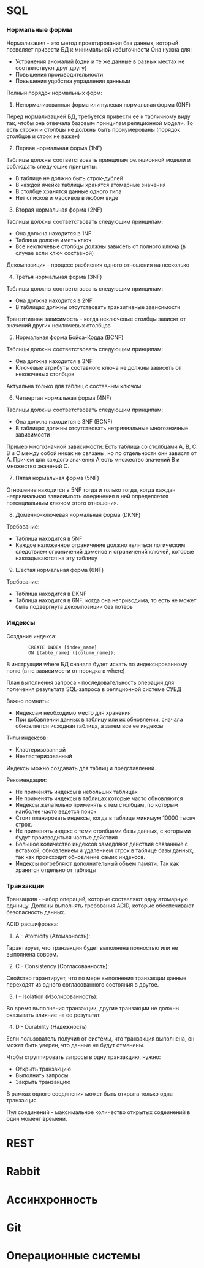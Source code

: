 # SQL
### Нормальные формы
Нормализация - это метод проектирования баз данных, который позволяет привести БД к минимальной избыточности
Она нужна для:
- Устранения аномалий (одни и те же данные в разных местах не соответствуют друг другу)
- Повышения производительности
- Повышения удобства упрадления данными

Полный порядок нормальных форм:
1) Ненормализованная форма или нулевая нормальная форма (0NF)

Перед нормализацией БД, требуется привести ее к табличному виду
так, чтобы она отвечала базовым принципам реляционной модели.
То есть строки и столбцы не должны быть пронумерованы (порядок столбцов и строк не важен)

2)  Первая нормальная форма (1NF)

Таблицы должны соответствовать принципам реляционной модели и соблюдать следующие принципы:
- В таблице не должно быть строк-дублей
- В каждой ячейке таблицы хранятся атомарные значения
- В столбце хранятся данные одного типа
- Нет списков и массивов в любом виде
       
3) Вторая нормальная форма (2NF)

Таблицы должны соответствовать следующим принципам:
- Она должна находится в 1NF
- Таблица должна иметь ключ
- Все неключевые столбцы должны зависеть от полного ключа (в случае если ключ составной)

Декомпозиция - процесс разбиения одного отношения на несколько

4) Третья нормальная форма (3NF)

Таблицы должны соответствовать следующим принципам:
- Она должна находится в 2NF
- В таблицах должны отсутствовать транзитивные зависимости

Транзитивная зависимость - когда неключевые столбцы зависят от значений других неключевых столбцов


5) Нормальная форма Бойса-Кодда (BCNF)

Таблицы должны соответствовать следующим принципам:
- Она должна находится в 3NF
- Ключевые атрибуты составного ключа не должны зависеть от неключевых столбцов

Актуальна только для таблиц с составным ключом

6) Четвертая нормальная форма (4NF)

Таблицы должны соответствовать следующим принципам:
- Она должна находится в 3NF (BCNF)
- В таблицах должны отсутствовать нетривиальные многозначные зависимости

Пример многозначной зависимости:
Есть таблица со столбцами A, B, C. B и C между собой никак не связаны, но по отдельности они зависят от A. 
Причем для каждого значения A есть множество значений B и множество значений C.

7) Пятая нормальная форма (5NF)

Отношение находится в 5NF тогда и только тогда, когда каждая нетривиальная зависимость соединения в ней определяется
потенциальным ключом этого отношения.

8) Доменно-ключевая нормальная форма (DKNF)

Требование:
- Таблица находится в 5NF
- Каждое наложенное ограничение должно являться логическим следствием ограничений доменов и ограничений ключей,
которые накладываются на эту таблицу

9) Шестая нормальная форма (6NF)

Требование:
- Таблица находится в DKNF
- Таблица находится в 6NF, когда она неприводима, то есть не может быть подвергнута декомпозиции без потерь

### Индексы

Создание индекса:

            CREATE INDEX [index_name]
            ON [table_name] ([column_name]);

В инструкции where БД сначала будет искать по индексированному полю (в не зависимости от порядка в where)

План выполнения запроса - последовательность операций для полечения результата SQL-запроса в реляционной системе СУБД

Важно помнить:
- Индексам необходимо место для хранения
- При добавлении данных в таблицу или их обновлении, сначала обновляется исходная таблица, а затем все ее индексы

Типы индексов:
- Кластеризованный
- Некластеризованный
 
Индексы можно создавать для таблиц и представлений.

Рекомендации:
- Не применять индексы в небольших таблицах
- Не применять индексы в таблицах которые часто обновляются
- Индексы желательно применять к тем столбцам, по которым наиболее часто ведется поиск
- Стоит планировать индексы, когда в таблице минимум 10000 тысяч строк.
- Не применять индекс с теми столбцами базы данных, с которыми будут производиться частые действия
- Большое количество индексов замедляют действия связанные с вставкой, обновлением и удалением строк в таблице
базы данных, так как происходит обновление самих индексов.
- Индексы потребляют дополнительный объем памяти. Так как хранятся отдельно от таблицы

### Транзакции

Транзацкия - набор операций, которые составляют одну атомарную единицу. Должны выполнять требования ACID,
которые обеспечивают безопасность данных.

ACID расшифровка:
1) A - Atomicity (Атомарность):

Гарантирует, что транзакция будет выполнена полностью или не выполнена совсем.

2) C - Consistency (Согласованность):

Свойство гарантирует, что по мере выполнения транзакции данные переходят из одного согласованного состояния в другое. 

3) I - Isolation (Изолированность):

Во время выполнения транзакции, другие транзакции не должны оказывать влияние на ее результат.

4) D - Durability (Надежность)

Если пользователь получил от системы, что транзакция выполнена, он может быть уверен, что данные не будут отменены.

Чтобы сгруппировать запросы в одну транзакцию, нужно:
- Открыть транзакцию
- Выполнить запросы
- Закрыть транзакцию

В рамках одного соединения может быть открыта только одна транзакция.

Пул соединений - максимальное количество открытых содеинений в один момент времени.

# REST
# Rabbit
# Ассинхронность
# Git
# Операционные системы
